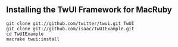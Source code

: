 ## Installing the TwUI Framework for MacRuby

    git clone git://github.com/twitter/twui.git TwUI
    git clone git://github.com/isaac/TwUIExample.git
    cd TwUIExample
    macrake twui:install
